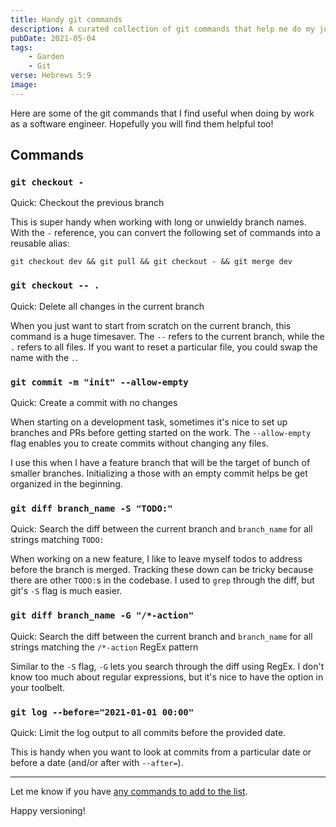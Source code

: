 ```yaml
---
title: Handy git commands
description: A curated collection of git commands that help me do my job better
pubDate: 2021-05-04
tags:
    - Garden
    - Git
verse: Hebrews 5:9
image:
---
```


Here are some of the git commands that I find useful when doing by work as a software engineer. Hopefully you will find them helpful too!

## Commands

### `git checkout -`

Quick: Checkout the previous branch

This is super handy when working with long or unwieldy branch names. With the `-` reference, you can convert the following set of commands into a reusable alias:

```shell
git checkout dev && git pull && git checkout - && git merge dev
```

### `git checkout -- .`

Quick: Delete all changes in the current branch

When you just want to start from scratch on the current branch, this command is a huge timesaver. The `--` refers to the current branch, while the `.` refers to all files. If you want to reset a particular file, you could swap the name with the `.`.

### `git commit -m "init" --allow-empty`

Quick: Create a commit with no changes

When starting on a development task, sometimes it's nice to set up branches and PRs before getting started on the work. The `--allow-empty` flag enables you to create commits without changing any files.

I use this when I have a feature branch that will be the target of bunch of smaller branches. Initializing a those with an empty commit helps be get organized in the beginning. 

### `git diff branch_name -S "TODO:"`

Quick: Search the diff between the current branch and `branch_name` for all strings matching `TODO:`

When working on a new feature, I like to leave myself todos to address before the branch is merged. Tracking these down can be tricky because there are other `TODO:`s in the codebase. I used to `grep` through the diff, but git's `-S` flag is much easier.

### `git diff branch_name -G "/*-action"`

Quick: Search the diff between the current branch and `branch_name` for all strings matching the `/*-action` RegEx pattern

Similar to the `-S` flag, `-G` lets you search through the diff using RegEx. I don't know too much about regular expressions, but it's nice to have the option in your toolbelt.

### `git log --before="2021-01-01 00:00"`

Quick: Limit the log output to all commits before the provided date.

This is handy when you want to look at commits from a particular date or before a date (and/or after with `--after=`).

---

Let me know if you have [any commands to add to the list](#comment-link).

Happy versioning!
